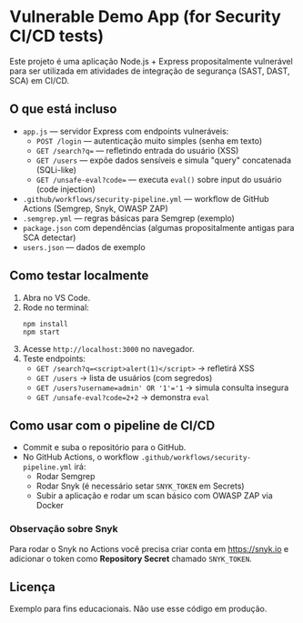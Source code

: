 
# Vulnerable Demo App (for Security CI/CD tests)

Este projeto é uma aplicação Node.js + Express propositalmente vulnerável para ser utilizada em atividades de integração de segurança (SAST, DAST, SCA) em CI/CD.

## O que está incluso
- `app.js` — servidor Express com endpoints vulneráveis:
  - `POST /login` — autenticação muito simples (senha em texto)
  - `GET /search?q=` — refletindo entrada do usuário (XSS)
  - `GET /users` — expõe dados sensíveis e simula "query" concatenada (SQLi-like)
  - `GET /unsafe-eval?code=` — executa `eval()` sobre input do usuário (code injection)
- `.github/workflows/security-pipeline.yml` — workflow de GitHub Actions (Semgrep, Snyk, OWASP ZAP)
- `.semgrep.yml` — regras básicas para Semgrep (exemplo)
- `package.json` com dependências (algumas propositalmente antigas para SCA detectar)
- `users.json` — dados de exemplo

## Como testar localmente
1. Abra no VS Code.
2. Rode no terminal:
   ```
   npm install
   npm start
   ```
3. Acesse `http://localhost:3000` no navegador.
4. Teste endpoints:
   - `GET /search?q=<script>alert(1)</script>` → refletirá XSS
   - `GET /users` → lista de usuários (com segredos)
   - `GET /users?username=admin' OR '1'='1` → simula consulta insegura
   - `GET /unsafe-eval?code=2+2` → demonstra `eval`

## Como usar com o pipeline de CI/CD
- Commit e suba o repositório para o GitHub.
- No GitHub Actions, o workflow `.github/workflows/security-pipeline.yml` irá:
  - Rodar Semgrep
  - Rodar Snyk (é necessário setar `SNYK_TOKEN` em Secrets)
  - Subir a aplicação e rodar um scan básico com OWASP ZAP via Docker

### Observação sobre Snyk
Para rodar o Snyk no Actions você precisa criar conta em https://snyk.io e adicionar o token como **Repository Secret** chamado `SNYK_TOKEN`.

## Licença
Exemplo para fins educacionais. Não use esse código em produção.
